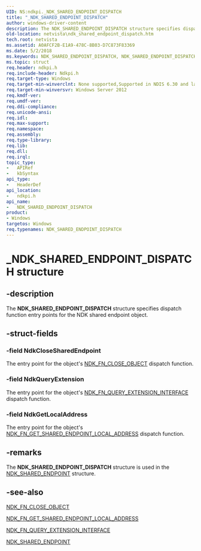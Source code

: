 ```yaml
---
UID: NS:ndkpi._NDK_SHARED_ENDPOINT_DISPATCH
title: "_NDK_SHARED_ENDPOINT_DISPATCH"
author: windows-driver-content
description: The NDK_SHARED_ENDPOINT_DISPATCH structure specifies dispatch function entry points for the NDK shared endpoint object.
old-location: netvista\ndk_shared_endpoint_dispatch.htm
tech.root: netvista
ms.assetid: A0AFCF2B-E1A9-478C-8B03-D7C873F83369
ms.date: 5/2/2018
ms.keywords: NDK_SHARED_ENDPOINT_DISPATCH, NDK_SHARED_ENDPOINT_DISPATCH structure [Network Drivers Starting with Windows Vista], _NDK_SHARED_ENDPOINT_DISPATCH, ndkpi/NDK_SHARED_ENDPOINT_DISPATCH, netvista.ndk_shared_endpoint_dispatch
ms.topic: struct
req.header: ndkpi.h
req.include-header: Ndkpi.h
req.target-type: Windows
req.target-min-winverclnt: None supported,Supported in NDIS 6.30 and later.
req.target-min-winversvr: Windows Server 2012
req.kmdf-ver: 
req.umdf-ver: 
req.ddi-compliance: 
req.unicode-ansi: 
req.idl: 
req.max-support: 
req.namespace: 
req.assembly: 
req.type-library: 
req.lib: 
req.dll: 
req.irql: 
topic_type:
-	APIRef
-	kbSyntax
api_type:
-	HeaderDef
api_location:
-	ndkpi.h
api_name:
-	NDK_SHARED_ENDPOINT_DISPATCH
product:
- Windows
targetos: Windows
req.typenames: NDK_SHARED_ENDPOINT_DISPATCH
---
```


# _NDK_SHARED_ENDPOINT_DISPATCH structure


## -description


The <b>NDK_SHARED_ENDPOINT_DISPATCH</b> structure specifies dispatch function entry points for the NDK shared endpoint object.


## -struct-fields




### -field NdkCloseSharedEndpoint

The entry point for the object's <a href="https://msdn.microsoft.com/library/windows/hardware/hh439863">NDK_FN_CLOSE_OBJECT</a> dispatch function.


### -field NdkQueryExtension

The entry point for the object's <a href="https://msdn.microsoft.com/library/windows/hardware/hh439905">NDK_FN_QUERY_EXTENSION_INTERFACE</a> dispatch function.


### -field NdkGetLocalAddress

The entry point for the object's <a href="https://msdn.microsoft.com/library/windows/hardware/hh439899">NDK_FN_GET_SHARED_ENDPOINT_LOCAL_ADDRESS</a> dispatch function.


## -remarks



The <b>NDK_SHARED_ENDPOINT_DISPATCH</b> structure is used in the <a href="https://msdn.microsoft.com/library/windows/hardware/hh439937">NDK_SHARED_ENDPOINT</a> structure.




## -see-also




<a href="https://msdn.microsoft.com/library/windows/hardware/hh439863">NDK_FN_CLOSE_OBJECT</a>



<a href="https://msdn.microsoft.com/library/windows/hardware/hh439899">NDK_FN_GET_SHARED_ENDPOINT_LOCAL_ADDRESS</a>



<a href="https://msdn.microsoft.com/library/windows/hardware/hh439905">NDK_FN_QUERY_EXTENSION_INTERFACE</a>



<a href="https://msdn.microsoft.com/library/windows/hardware/hh439937">NDK_SHARED_ENDPOINT</a>
 

 

